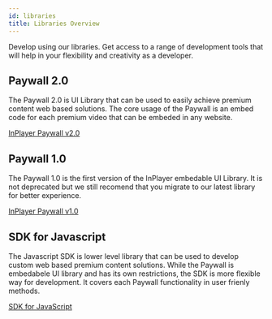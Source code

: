 ```yaml
---
id: libraries
title: Libraries Overview
---
```


Develop using our libraries. Get access to a range of development tools that will help in your flexibility and creativity as a developer.

## Paywall 2.0

The Paywall 2.0 is UI Library that can be used to easily achieve premium content web based solutions. The core usage of the Paywall is an embed code for each premium video that can be embeded in any website.

[InPlayer Paywall v2.0](paywall2.md)

## Paywall 1.0

The Paywall 1.0 is the first version of the InPlayer embedable UI Library. It is not deprecated but we still recomend that you migrate to our latest library for better experience. 

[InPlayer Paywall v1.0](paywall1.md)

## SDK for Javascript

The Javascript SDK is lower level library that can be used to develop custom web based premium content solutions. While the Paywall is embedabele UI library and has its own restrictions, the SDK is more flexible way for development. It covers each Paywall functionality in user frienly methods. 

[SDK for JavaScript](jssdk.md)

